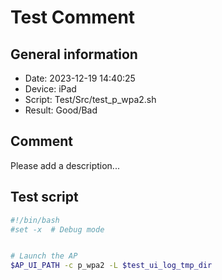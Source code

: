 # Test Comment

## General information

- Date:       2023-12-19 14:40:25
- Device:     iPad
- Script:     Test/Src/test_p_wpa2.sh
- Result:     Good/Bad

## Comment

Please add a description...

## Test script

```bash
#!/bin/bash
#set -x  # Debug mode


# Launch the AP
$AP_UI_PATH -c p_wpa2 -L $test_ui_log_tmp_dir
```
